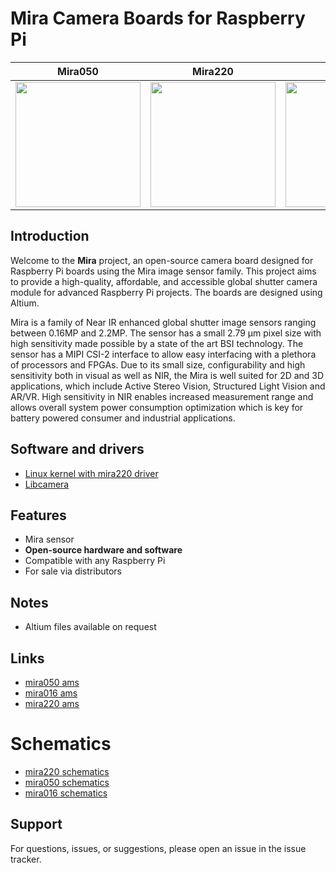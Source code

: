 # Mira Camera Boards for Raspberry Pi


Mira050           |  Mira220         |  Mira016
:-------------------------:|:-------------------------:|:-------------------------:
<img src="https://look.ams-osram.com/transform/2e384aa6-f0bb-469e-bb11-84fa3b1feff5/Mira050-IM001268-1-00" width="200"  /> |  <img src="https://look.ams-osram.com/transform/500ef14d-31c2-4142-881d-7061b992c443/Mira220-IM001270-1-00" width="200"  /> | <img src="https://look.ams-osram.com/transform/d6a33393-efd2-48f5-9375-f44636e4a3fe/Mira016-IM001269-1-00" width="200"  />


## Introduction
Welcome to the **Mira** project, an open-source camera board designed for Raspberry Pi boards using the Mira image sensor family. This project aims to provide a high-quality, affordable, and accessible global shutter camera module for advanced Raspberry Pi projects. The boards are designed using Altium.

 Mira is a family of Near IR enhanced global shutter image sensors ranging between 0.16MP and 2.2MP. 
 The sensor has a small 2.79 µm pixel size with high sensitivity made possible by a state of the art BSI technology. The sensor has a MIPI CSI-2 interface to allow easy interfacing with a plethora of processors and FPGAs. Due to its small size, configurability and high sensitivity both in visual as well as NIR, the Mira is well suited for 2D and 3D applications, which include Active Stereo Vision, Structured Light Vision and AR/VR. High sensitivity in NIR enables increased measurement range and allows overall system power consumption optimization which is key for battery powered consumer and industrial applications.
  
## Software and drivers
* [Linux kernel with mira220 driver](https://github.com/fiepfiep/linux/tree/rpi-6.12.y) 
* [Libcamera](https://github.com/fiepfiep/libcamera)

## Features
* Mira sensor
* **Open-source hardware and software**
* Compatible with any Raspberry Pi
* For sale via distributors

## Notes
* Altium files available on request

## Links
* [mira050 ams](https://ams-osram.com/products/sensor-solutions/cmos-image-sensors/ams-mira050-cmos-image-sensor)
* [mira016 ams](https://ams-osram.com/products/sensor-solutions/cmos-image-sensors/ams-mira016-cmos-image-sensor)
* [mira220 ams](https://ams-osram.com/products/sensor-solutions/cmos-image-sensors/ams-mira220)

# Schematics
* [mira220 schematics](/Mira220/Output/PDF/Schematic%20Prints.PDF)
* [mira050 schematics](/Mira050/Output/PDF/Schematic%20Print/Schematic%20Prints.PDF)
* [mira016 schematics](/Mira016/Output/PDF/Schematic%20Print/MIRA016%20CSP%20Reference%20Design.PDF)

## Support
For questions, issues, or suggestions, please open an issue in the issue tracker.

